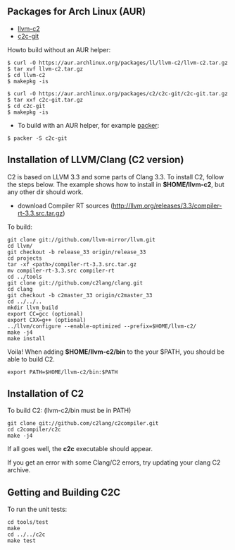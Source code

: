 
## Packages for Arch Linux (AUR)
* [llvm-c2](https://aur.archlinux.org/packages/llvm-c2/)
* [c2c-git](https://aur.archlinux.org/packages/c2c-git/)

Howto build without an AUR helper:
```
$ curl -O https://aur.archlinux.org/packages/ll/llvm-c2/llvm-c2.tar.gz
$ tar xvf llvm-c2.tar.gz
$ cd llvm-c2
$ makepkg -is

$ curl -O https://aur.archlinux.org/packages/c2/c2c-git/c2c-git.tar.gz
$ tar xxf c2c-git.tar.gz
$ cd c2c-git
$ makepkg -is
```

* To build with an AUR helper, for example [packer](https://aur.archlinux.org/packages/packer/):

```$ packer -S c2c-git```


## Installation of LLVM/Clang (C2 version)
C2 is based on LLVM 3.3 and some parts of Clang 3.3.
To install C2, follow the steps below. The example shows
how to install in **$HOME/llvm-c2**, but any other dir should work.

* download Compiler RT sources (http://llvm.org/releases/3.3/compiler-rt-3.3.src.tar.gz)

To build:
```
git clone git://github.com/llvm-mirror/llvm.git
cd llvm/
git checkout -b release_33 origin/release_33
cd projects
tar -xf <path>/compiler-rt-3.3.src.tar.gz
mv compiler-rt-3.3.src compiler-rt
cd ../tools
git clone git://github.com/c2lang/clang.git
cd clang
git checkout -b c2master_33 origin/c2master_33
cd ../../..
mkdir llvm_build
export CC=gcc (optional)
export CXX=g++ (optional)
../llvm/configure --enable-optimized --prefix=$HOME/llvm-c2/
make -j4
make install
```

Voila! When adding **$HOME/llvm-c2/bin** to the your $PATH, you should be able
to build C2.
```
export PATH=$HOME/llvm-c2/bin:$PATH
```

## Installation of C2
To build C2: (llvm-c2/bin must be in PATH)
```
git clone git://github.com/c2lang/c2compiler.git
cd c2compiler/c2c
make -j4
```
If all goes well, the **c2c** executable should appear.

If you get an error with some Clang/C2 errors, try updating your clang C2 archive.

## Getting and Building C2C
To run the unit tests:
```
cd tools/test
make
cd ../../c2c
make test
```

